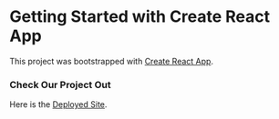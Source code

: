 # Getting Started with Create React App

This project was bootstrapped with [Create React App](https://github.com/facebook/create-react-app).

### Check Our Project Out

Here is the [Deployed Site](https://bitters-project.herokuapp.com/).

